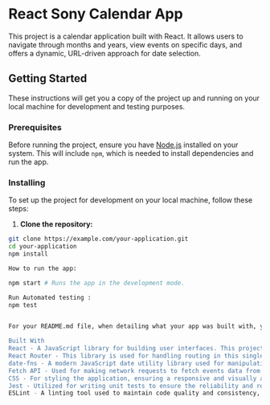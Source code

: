 # React Sony Calendar App

This project is a calendar application built with React. It allows users to navigate through months and years, view events on specific days, and offers a dynamic, URL-driven approach for date selection.

## Getting Started

These instructions will get you a copy of the project up and running on your local machine for development and testing purposes.

### Prerequisites

Before running the project, ensure you have [Node.js](https://nodejs.org/) installed on your system. This will include `npm`, which is needed to install dependencies and run the app.

### Installing

To set up the project for development on your local machine, follow these steps:

1. **Clone the repository:**

```bash
git clone https://example.com/your-application.git
cd your-application
npm install

How to run the app:

npm start # Runs the app in the development mode.

Run Automated testing :
npm test


For your README.md file, when detailing what your app was built with, you can highlight the main technologies, libraries, and tools used in the development. Given the code snippet and project description you provided, here's an example of what you might include under a "Built With" section:

Built With
React - A JavaScript library for building user interfaces. This project utilizes React for its component-based architecture, facilitating the development of a dynamic and interactive calendar application.
React Router - This library is used for handling routing in this single-page application (SPA), allowing navigation between different parts of the application without refreshing the page.
date-fns - A modern JavaScript date utility library used for manipulating and formatting dates, crucial for the calendar functionality in this app.
Fetch API - Used for making network requests to fetch events data from a mock API, enabling asynchronous communication with backend services.
CSS - For styling the application, ensuring a responsive and visually appealing user interface.
Jest - Utilized for writing unit tests to ensure the reliability and robustness of the application's components and logic.
ESLint - A linting tool used to maintain code quality and consistency, enforcing a set of coding standards and identifying potential errors.



